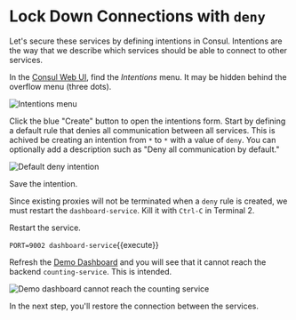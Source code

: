 # Lock Down Connections with `deny`

Let's secure these services by defining intentions in Consul. Intentions are the way that we describe which services should be able to connect to other services.

In the [Consul Web UI](https://[[HOST_SUBDOMAIN]]-8500-[[KATACODA_HOST]].environments.katacoda.com/), find the _Intentions_ menu. It may be hidden behind the overflow menu (three dots).

<img src="https://education-yh.s3-us-west-2.amazonaws.com/consul-connect/images/3-1-intentions-menu.png" alt="Intentions menu" title="Intentions menu">

Click the blue "Create" button to open the intentions form. Start by defining a default rule that denies all communication between all services. This is achived be creating an intention from `*` to `*` with a value of `deny`. You can optionally add a description such as "Deny all communication by default."

<img src="https://education-yh.s3-us-west-2.amazonaws.com/consul-connect/images/3-2-deny.png" alt="Default deny intention" title="Default deny intention">

Save the intention.

Since existing proxies will not be terminated when a `deny` rule is created, we must restart the `dashboard-service`. Kill it with `Ctrl-C` in Terminal 2.

Restart the service.

`PORT=9002 dashboard-service`{{execute}}

Refresh the [Demo Dashboard](https://[[HOST_SUBDOMAIN]]-9002-[[KATACODA_HOST]].environments.katacoda.com/) and you will see that it cannot reach the backend `counting-service`. This is intended.

<img src="https://education-yh.s3-us-west-2.amazonaws.com/consul-connect/images/3-3-dashboard-unreachable.png" alt="Demo dashboard cannot reach the counting service" title="Demo dashboard cannot reach the counting service">

In the next step, you'll restore the connection between the services.
